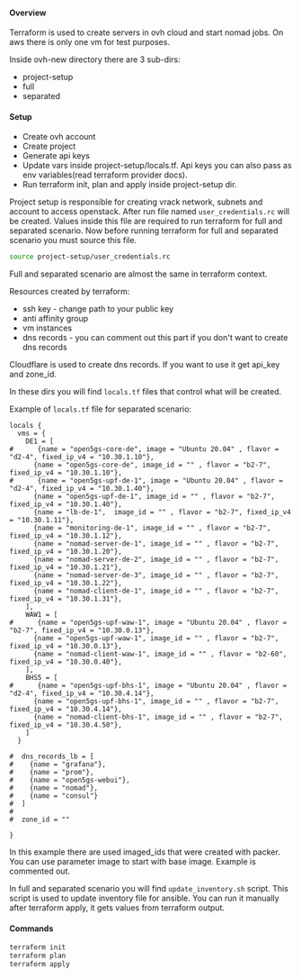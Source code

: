 #### Overview

Terraform is used to create servers in ovh cloud and start nomad jobs. On aws there is only one vm for test purposes.

Inside ovh-new directory there are 3 sub-dirs:
- project-setup
- full
- separated

#### Setup

- Create ovh account
- Create project
- Generate api keys
- Update vars inside project-setup/locals.tf. Api keys you can also pass as env variables(read terraform provider docs).
- Run terraform init, plan and apply inside project-setup dir.

Project setup is responsible for creating vrack network, subnets and account to access openstack. After run file named `user_credentials.rc` will be created.
Values inside this file are required to run terraform for full and separated scenario. Now before running terraform for full and separated scenario you must source this file.

```bash
source project-setup/user_credentials.rc
```

Full and separated scenario are almost the same in terraform context.

Resources created by terraform:
- ssh key - change path to your public key
- anti affinity group
- vm instances
- dns records - you can comment out this part if you don't want to create dns records

Cloudflare is used to create dns records. If you want to use it get api_key and zone_id.


In these dirs you will find `locals.tf` files that control what will be created.

Example of `locals.tf` file for separated scenario:

```hcl
locals {
  vms = {
    DE1 = [
#      {name = "open5gs-core-de", image = "Ubuntu 20.04" , flavor = "d2-4", fixed_ip_v4 = "10.30.1.10"},
      {name = "open5gs-core-de", image_id = "" , flavor = "b2-7", fixed_ip_v4 = "10.30.1.10"},
#      {name = "open5gs-upf-de-1", image = "Ubuntu 20.04" , flavor = "d2-4", fixed_ip_v4 = "10.30.1.40"},
      {name = "open5gs-upf-de-1", image_id = "" , flavor = "b2-7", fixed_ip_v4 = "10.30.1.40"},
      {name = "lb-de-1",  image_id = "" , flavor = "b2-7", fixed_ip_v4 = "10.30.1.11"},
      {name = "monitoring-de-1", image_id = "" , flavor = "b2-7", fixed_ip_v4 = "10.30.1.12"},
      {name = "nomad-server-de-1", image_id = "" , flavor = "b2-7", fixed_ip_v4 = "10.30.1.20"},
      {name = "nomad-server-de-2", image_id = "" , flavor = "b2-7", fixed_ip_v4 = "10.30.1.21"},
      {name = "nomad-server-de-3", image_id = "" , flavor = "b2-7", fixed_ip_v4 = "10.30.1.22"},
      {name = "nomad-client-de-1", image_id = "" , flavor = "b2-7", fixed_ip_v4 = "10.30.1.31"},
    ],
    WAW1 = [
#      {name = "open5gs-upf-waw-1", image = "Ubuntu 20.04" , flavor = "b2-7", fixed_ip_v4 = "10.30.0.13"},
      {name = "open5gs-upf-waw-1", image_id = "" , flavor = "b2-7", fixed_ip_v4 = "10.30.0.13"},
      {name = "nomad-client-waw-1", image_id = "" , flavor = "b2-60", fixed_ip_v4 = "10.30.0.40"},
    ],
    BHS5 = [
#      {name = "open5gs-upf-bhs-1", image = "Ubuntu 20.04" , flavor = "d2-4", fixed_ip_v4 = "10.30.4.14"},
      {name = "open5gs-upf-bhs-1", image_id = "" , flavor = "b2-7", fixed_ip_v4 = "10.30.4.14"},
      {name = "nomad-client-bhs-1", image_id = "" , flavor = "b2-7", fixed_ip_v4 = "10.30.4.50"},
    ]
  }

#  dns_records_lb = [
#    {name = "grafana"},
#    {name = "prom"},
#    {name = "open5gs-webui"},
#    {name = "nomad"},
#    {name = "consul"}
#  ]
#
#  zone_id = ""

}
```

In this example there are used imaged_ids that were created with packer. You can use parameter image to start with base image. Example is commented out.

In full and separated scenario you will find `update_inventory.sh` script. This script is used to update inventory file for ansible. You can run it manually after terraform apply, it gets values from terraform output.


#### Commands

```bash
terraform init
terraform plan
terraform apply
```


